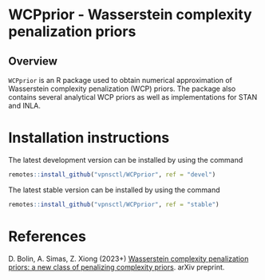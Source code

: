 # WCPprior - Wasserstein complexity penalization priors

## Overview 

`WCPprior` is an R package used to obtain numerical approximation of Wasserstein complexity penalization (WCP) priors. The package also contains several analytical WCP priors as well as implementations for STAN and INLA.

# Installation instructions #

The latest development version can be installed by using the command
```r
remotes::install_github("vpnsctl/WCPprior", ref = "devel")
```

The latest stable version can be installed by using the command
```r
remotes::install_github("vpnsctl/WCPprior", ref = "stable")
```

# References #
D. Bolin, A. Simas, Z. Xiong (2023+) [Wasserstein complexity penalization priors: a new class of penalizing complexity priors][ref]. arXiv preprint.



[ref]: https://arxiv.org/abs/2312.04481  "Wasserstein complexity penalization priors: a new class of penalizing complexity priors"
